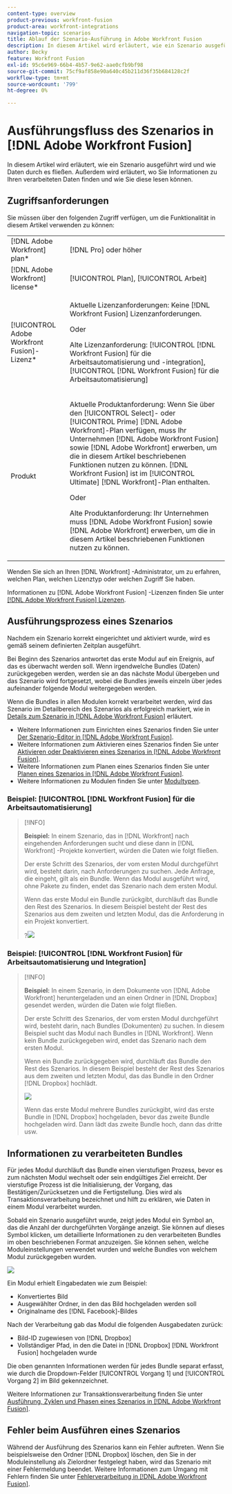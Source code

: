 ```yaml
---
content-type: overview
product-previous: workfront-fusion
product-area: workfront-integrations
navigation-topic: scenarios
title: Ablauf der Szenario-Ausführung in Adobe Workfront Fusion
description: In diesem Artikel wird erläutert, wie ein Szenario ausgeführt wird und wie Daten durch es fließen. Außerdem wird erläutert, wo Sie Informationen zu Ihren verarbeiteten Daten finden und wie Sie diese lesen können.
author: Becky
feature: Workfront Fusion
exl-id: 95c6e969-66b4-4b57-9e62-aae0cfb9bf98
source-git-commit: 75cf9af858e90a640c45b211d36f35b684128c2f
workflow-type: tm+mt
source-wordcount: '799'
ht-degree: 0%

---
```


# Ausführungsfluss des Szenarios in [!DNL Adobe Workfront Fusion]

In diesem Artikel wird erläutert, wie ein Szenario ausgeführt wird und wie Daten durch es fließen. Außerdem wird erläutert, wo Sie Informationen zu Ihren verarbeiteten Daten finden und wie Sie diese lesen können.

## Zugriffsanforderungen

Sie müssen über den folgenden Zugriff verfügen, um die Funktionalität in diesem Artikel verwenden zu können:

<table style="table-layout:auto"> 
 <col> 
 <col> 
 <tbody> 
  <tr> 
    <td role="rowheader">[!DNL Adobe Workfront] plan*</td> 
   <td> <p>[!DNL Pro] oder höher</p> </td> 
  </tr> 
  <tr data-mc-conditions=""> 
   <td role="rowheader">[!DNL Adobe Workfront] license*</td> 
   <td> <p>[!UICONTROL Plan], [!UICONTROL Arbeit]</p> </td> 
  </tr> 
  <tr> 
   <td role="rowheader">[!UICONTROL Adobe Workfront Fusion]-Lizenz*</td> 
   <td>
   <p>Aktuelle Lizenzanforderungen: Keine [!DNL Workfront Fusion] Lizenzanforderungen.</p>
   <p>Oder</p>
   <p>Alte Lizenzanforderung: [!UICONTROL [!DNL Workfront Fusion] für die Arbeitsautomatisierung und -integration], [!UICONTROL [!DNL Workfront Fusion] für die Arbeitsautomatisierung]</p>
   </td> 
  </tr> 
  <tr> 
   <td role="rowheader">Produkt</td> 
   <td>
   <p>Aktuelle Produktanforderung: Wenn Sie über den [!UICONTROL Select]- oder [!UICONTROL Prime] [!DNL Adobe Workfront]-Plan verfügen, muss Ihr Unternehmen [!DNL Adobe Workfront Fusion] sowie [!DNL Adobe Workfront] erwerben, um die in diesem Artikel beschriebenen Funktionen nutzen zu können. [!DNL Workfront Fusion] ist im [!UICONTROL Ultimate] [!DNL Workfront]-Plan enthalten.</p>
   <p>Oder</p>
   <p>Alte Produktanforderung: Ihr Unternehmen muss [!DNL Adobe Workfront Fusion] sowie [!DNL Adobe Workfront] erwerben, um die in diesem Artikel beschriebenen Funktionen nutzen zu können.</p>
   </td> 
  </tr> 
 </tbody> 
</table>

Wenden Sie sich an Ihren [!DNL Workfront] -Administrator, um zu erfahren, welchen Plan, welchen Lizenztyp oder welchen Zugriff Sie haben.

Informationen zu [!DNL Adobe Workfront Fusion] -Lizenzen finden Sie unter [[!DNL Adobe Workfront Fusion] Lizenzen](../../workfront-fusion/get-started/license-automation-vs-integration.md).

## Ausführungsprozess eines Szenarios

Nachdem ein Szenario korrekt eingerichtet und aktiviert wurde, wird es gemäß seinem definierten Zeitplan ausgeführt.

Bei Beginn des Szenarios antwortet das erste Modul auf ein Ereignis, auf das es überwacht werden soll. Wenn irgendwelche Bundles (Daten) zurückgegeben werden, werden sie an das nächste Modul übergeben und das Szenario wird fortgesetzt, wobei die Bundles jeweils einzeln über jedes aufeinander folgende Modul weitergegeben werden.

Wenn die Bundles in allen Modulen korrekt verarbeitet werden, wird das Szenario im Detailbereich des Szenarios als erfolgreich markiert, wie in [Details zum Szenario in [!DNL Adobe Workfront Fusion]](../../workfront-fusion/scenarios/scenario-detail.md) erläutert.

* Weitere Informationen zum Einrichten eines Szenarios finden Sie unter [Der Szenario-Editor in [!DNL Adobe Workfront Fusion]](../../workfront-fusion/scenarios/scenario-editor.md).
* Weitere Informationen zum Aktivieren eines Szenarios finden Sie unter [Aktivieren oder Deaktivieren eines Szenarios in [!DNL Adobe Workfront Fusion]](../../workfront-fusion/scenarios/activate-or-inactivate-scenario.md).
* Weitere Informationen zum Planen eines Szenarios finden Sie unter [Planen eines Szenarios in [!DNL Adobe Workfront Fusion]](../../workfront-fusion/scenarios/schedule-a-scenario.md).
* Weitere Informationen zu Modulen finden Sie unter [Modultypen](../../workfront-fusion/modules/module-types.md).

### Beispiel: [!UICONTROL [!DNL Workfront Fusion] für die Arbeitsautomatisierung]

>[!INFO]
>
>**Beispiel:** In einem Szenario, das in [!DNL Workfront] nach eingehenden Anforderungen sucht und diese dann in [!DNL Workfront] -Projekte konvertiert, würden die Daten wie folgt fließen.
>
>Der erste Schritt des Szenarios, der vom ersten Modul durchgeführt wird, besteht darin, nach Anforderungen zu suchen. Jede Anfrage, die eingeht, gilt als ein Bundle. Wenn das Modul ausgeführt wird, ohne Pakete zu finden, endet das Szenario nach dem ersten Modul.
>
>Wenn das erste Modul ein Bundle zurückgibt, durchläuft das Bundle den Rest des Szenarios. In diesem Beispiel besteht der Rest des Szenarios aus dem zweiten und letzten Modul, das die Anforderung in ein Projekt konvertiert.
>
>?![](assets/example-execution-flow-wf-only-350x157.png)

### Beispiel: [!UICONTROL [!DNL Workfront Fusion] für Arbeitsautomatisierung und Integration]

>[!INFO]
>
>**Beispiel:** In einem Szenario, in dem Dokumente von [!DNL Adobe Workfront] heruntergeladen und an einen Ordner in [!DNL Dropbox] gesendet werden, würden die Daten wie folgt fließen.
>
>Der erste Schritt des Szenarios, der vom ersten Modul durchgeführt wird, besteht darin, nach Bundles (Dokumenten) zu suchen. In diesem Beispiel sucht das Modul nach Bundles in [!DNL Workfront]. Wenn kein Bundle zurückgegeben wird, endet das Szenario nach dem ersten Modul.
>
>Wenn ein Bundle zurückgegeben wird, durchläuft das Bundle den Rest des Szenarios. In diesem Beispiel besteht der Rest des Szenarios aus dem zweiten und letzten Modul, das das Bundle in den Ordner [!DNL Dropbox] hochlädt.
>
>![](assets/example-wf-dropbox-scen-execution-flow-350x202.png)
>
>Wenn das erste Modul mehrere Bundles zurückgibt, wird das erste Bundle in [!DNL Dropbox] hochgeladen, bevor das zweite Bundle hochgeladen wird. Dann lädt das zweite Bundle hoch, dann das dritte usw.

## Informationen zu verarbeiteten Bundles

Für jedes Modul durchläuft das Bundle einen vierstufigen Prozess, bevor es zum nächsten Modul wechselt oder sein endgültiges Ziel erreicht. Der vierstufige Prozess ist die Initialisierung, der Vorgang, das Bestätigen/Zurücksetzen und die Fertigstellung. Dies wird als Transaktionsverarbeitung bezeichnet und hilft zu erklären, wie Daten in einem Modul verarbeitet wurden.

Sobald ein Szenario ausgeführt wurde, zeigt jedes Modul ein Symbol an, das die Anzahl der durchgeführten Vorgänge anzeigt. Sie können auf dieses Symbol klicken, um detaillierte Informationen zu den verarbeiteten Bundles im oben beschriebenen Format anzuzeigen. Sie können sehen, welche Moduleinstellungen verwendet wurden und welche Bundles von welchem Modul zurückgegeben wurden.

![](assets/info-processed-bundles-350x396.png)

Ein Modul erhielt Eingabedaten wie zum Beispiel:

* Konvertiertes Bild
* Ausgewählter Ordner, in den das Bild hochgeladen werden soll
* Originalname des [!DNL Facebook]-Bildes

Nach der Verarbeitung gab das Modul die folgenden Ausgabedaten zurück:

* Bild-ID zugewiesen von [!DNL Dropbox]
* Vollständiger Pfad, in den die Datei in [!DNL Dropbox] [!DNL Workfront Fusion] hochgeladen wurde

Die oben genannten Informationen werden für jedes Bundle separat erfasst, wie durch die Dropdown-Felder [!UICONTROL Vorgang 1] und [!UICONTROL Vorgang 2] im Bild gekennzeichnet.

Weitere Informationen zur Transaktionsverarbeitung finden Sie unter [Ausführung, Zyklen und Phasen eines Szenarios in [!DNL Adobe Workfront Fusion]](../../workfront-fusion/scenarios/scenario-execution-cycles-phases.md).

## Fehler beim Ausführen eines Szenarios

Während der Ausführung des Szenarios kann ein Fehler auftreten. Wenn Sie beispielsweise den Ordner [!DNL Dropbox] löschen, den Sie in der Moduleinstellung als Zielordner festgelegt haben, wird das Szenario mit einer Fehlermeldung beendet. Weitere Informationen zum Umgang mit Fehlern finden Sie unter [Fehlerverarbeitung in [!DNL Adobe Workfront Fusion]](../../workfront-fusion/errors/error-processing.md).
